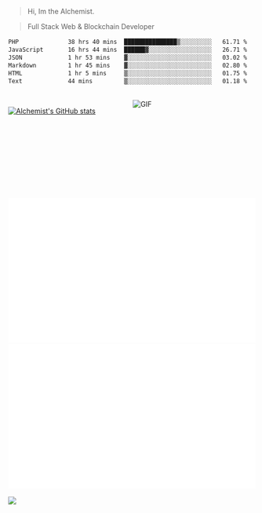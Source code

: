 > Hi, Im the Alchemist.

> Full Stack Web & Blockchain Developer


<!--START_SECTION:waka-->

```text
PHP              38 hrs 40 mins  ███████████████▒░░░░░░░░░   61.71 %
JavaScript       16 hrs 44 mins  ██████▓░░░░░░░░░░░░░░░░░░   26.71 %
JSON             1 hr 53 mins    ▓░░░░░░░░░░░░░░░░░░░░░░░░   03.02 %
Markdown         1 hr 45 mins    ▓░░░░░░░░░░░░░░░░░░░░░░░░   02.80 %
HTML             1 hr 5 mins     ▒░░░░░░░░░░░░░░░░░░░░░░░░   01.75 %
Text             44 mins         ▒░░░░░░░░░░░░░░░░░░░░░░░░   01.18 %
```

<!--END_SECTION:waka-->


<br />

<img align="right" alt="GIF" src="https://user-images.githubusercontent.com/5355808/139111924-210cc6fa-9fb1-4dac-929d-6324a5836a92.gif" width="250" height="200" />

[![Alchemist's GitHub stats](https://github-readme-stats.vercel.app/api?username=DrMaxis&show_icons=true&theme=outrun&count_private=true)](#)

![](https://raw.githubusercontent.com/DrMaxis/github-stats-transparent/output/generated/overview.svg)
![](https://raw.githubusercontent.com/DrMaxis/github-stats-transparent/output/generated/languages.svg)

 
<a href="https://count.getloli.com/"><img src="https://count.getloli.com/get/@:maxis-the-alchemist?theme=rule34"></a>
<!-- https://count.getloli.com/get/@alchemist?theme=rule34 -->
<br>



